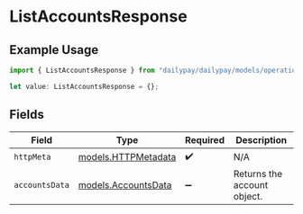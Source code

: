 # ListAccountsResponse

## Example Usage

```typescript
import { ListAccountsResponse } from "dailypay/dailypay/models/operations";

let value: ListAccountsResponse = {};
```

## Fields

| Field                                               | Type                                                | Required                                            | Description                                         |
| --------------------------------------------------- | --------------------------------------------------- | --------------------------------------------------- | --------------------------------------------------- |
| `httpMeta`                                          | [models.HTTPMetadata](../../models/httpmetadata.md) | :heavy_check_mark:                                  | N/A                                                 |
| `accountsData`                                      | [models.AccountsData](../../models/accountsdata.md) | :heavy_minus_sign:                                  | Returns the account object.                         |